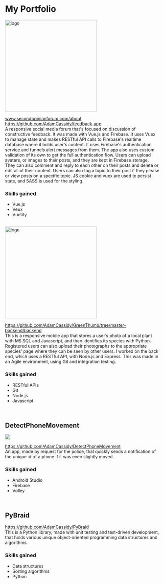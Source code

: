 # My Portfolio
<img src="https://user-images.githubusercontent.com/43080428/94694595-0181c880-0303-11eb-8f4b-ba93ecbeca20.png" alt="logo"  width="300"/>  

www.secondopinionforum.com/about
<br/>
https://github.com/AdamCassidy/feedback-app
<br/>
A responsive social media forum that's focused on discussion of constructive feedback. It was made with Vue.js and Firebase. It uses Vuex to manage state and makes RESTful API calls to Firebase's realtime database where it holds user's content. It uses Firebase's authentication service and funnels alert messages from them. The app also uses custom validation of its own to get the full authentication flow. Users can upload avatars, or images to their posts, and they are kept in Firebase storage. They can also comment and reply to each other on their posts and delete or edit all of their content. Users can also tag a topic to their post if they please or view posts on a specific topic. JS cookie and vuex are used to persist state, and SASS is used for the styling.

### Skills gained
* Vue.js
* Veux
* Vuetify
<br/>  

<img src="https://github.com/AdamCassidy/GreenThumb/blob/master/resources/logo.png" alt="logo" width="300"/>  

https://github.com/AdamCassidy/GreenThumb/tree/master-backend/backend <br/>
This is a responsive mobile app that stores a user’s photo of a local plant with MS SQL and Javascript, and then identifies its species with Python. Registered users can also upload their photographs to the appropriate species' page where they can be seen by other users. I worked on the back end, which uses a RESTful API, with Node.js and Express. This was made in an Agile environment, using Git and integration testing. 

### Skills gained
* RESTful APIs
* Git
* Node.js
* Javascript
<br/>  
  
## DetectPhoneMovement
<img src="https://user-images.githubusercontent.com/43080428/96004770-c8208100-0e09-11eb-8826-6fabdddd0ed0.gif"/>

https://github.com/AdamCassidy/DetectPhoneMovement  
An app, made by request for the police, that quickly sends a notification of the unique id of a phone if it was even slightly moved.

### Skills gained
* Android Studio
* Firebase
* Volley
<br/>
  
  
## PyBraid  
https://github.com/AdamCassidy/PyBraid  
This is a Python library, made with unit testing and test-driven development, that holds various unique object-oriented programming data structures and algorithms.

### Skills gained
* Data structures
* Sorting algorithms
* Python
